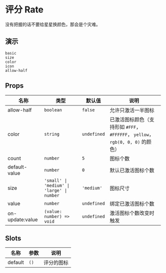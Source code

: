 # 评分 Rate

没有把握的话不要给星星换颜色，那会是个灾难。

## 演示

```demo
basic
size
color
icon
allow-half
```

## Props

| 名称 | 类型 | 默认值 | 说明 |
| --- | --- | --- | --- |
| allow-half | `boolean` | `false` | 允许只激活一半图标 |
| color | `string` | `undefined` | 已激活图标颜色（支持形如 `#FFF`， `#FFFFFF`， `yellow`，`rgb(0, 0, 0)` 的颜色） |
| count | `number` | `5` | 图标个数 |
| default-value | `number` | `0` | 默认已激活图标个数 |
| size | `'small' \| 'medium' \| 'large' \| number` | `'medium'` | 图标尺寸 |
| value | `number` | `undefined` | 绑定已激活图标个数 |
| on-update:value | `(value: number) => void` | `undefined` | 激活图标个数改变时触发 |

## Slots

| 名称    | 参数 | 说明       |
| ------- | ---- | ---------- |
| default | `()` | 评分的图标 |
